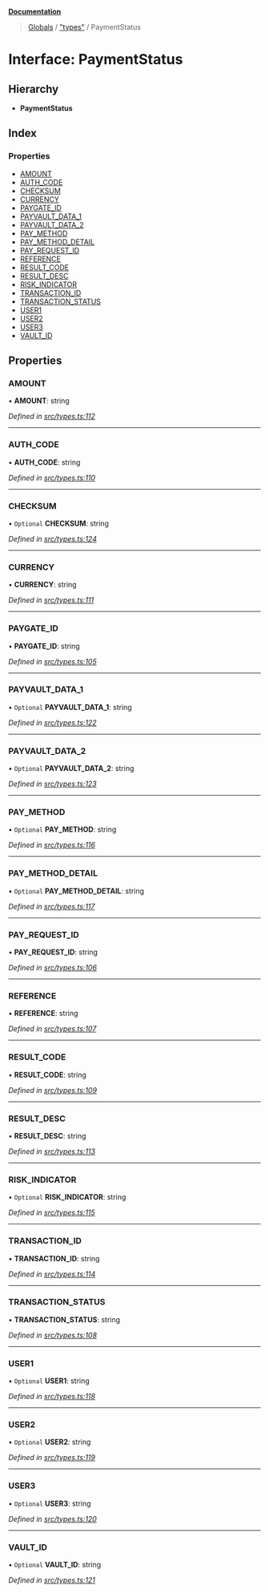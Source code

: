 **[Documentation](../README.md)**

> [Globals](../README.md) / ["types"](../modules/_types_.md) / PaymentStatus

# Interface: PaymentStatus

## Hierarchy

- **PaymentStatus**

## Index

### Properties

- [AMOUNT](_types_.paymentstatus.md#amount)
- [AUTH_CODE](_types_.paymentstatus.md#auth_code)
- [CHECKSUM](_types_.paymentstatus.md#checksum)
- [CURRENCY](_types_.paymentstatus.md#currency)
- [PAYGATE_ID](_types_.paymentstatus.md#paygate_id)
- [PAYVAULT_DATA_1](_types_.paymentstatus.md#payvault_data_1)
- [PAYVAULT_DATA_2](_types_.paymentstatus.md#payvault_data_2)
- [PAY_METHOD](_types_.paymentstatus.md#pay_method)
- [PAY_METHOD_DETAIL](_types_.paymentstatus.md#pay_method_detail)
- [PAY_REQUEST_ID](_types_.paymentstatus.md#pay_request_id)
- [REFERENCE](_types_.paymentstatus.md#reference)
- [RESULT_CODE](_types_.paymentstatus.md#result_code)
- [RESULT_DESC](_types_.paymentstatus.md#result_desc)
- [RISK_INDICATOR](_types_.paymentstatus.md#risk_indicator)
- [TRANSACTION_ID](_types_.paymentstatus.md#transaction_id)
- [TRANSACTION_STATUS](_types_.paymentstatus.md#transaction_status)
- [USER1](_types_.paymentstatus.md#user1)
- [USER2](_types_.paymentstatus.md#user2)
- [USER3](_types_.paymentstatus.md#user3)
- [VAULT_ID](_types_.paymentstatus.md#vault_id)

## Properties

### AMOUNT

• **AMOUNT**: string

_Defined in [src/types.ts:112](https://github.com/distributhor/paygate-sdk/blob/f45caff/src/types.ts#L112)_

---

### AUTH_CODE

• **AUTH_CODE**: string

_Defined in [src/types.ts:110](https://github.com/distributhor/paygate-sdk/blob/f45caff/src/types.ts#L110)_

---

### CHECKSUM

• `Optional` **CHECKSUM**: string

_Defined in [src/types.ts:124](https://github.com/distributhor/paygate-sdk/blob/f45caff/src/types.ts#L124)_

---

### CURRENCY

• **CURRENCY**: string

_Defined in [src/types.ts:111](https://github.com/distributhor/paygate-sdk/blob/f45caff/src/types.ts#L111)_

---

### PAYGATE_ID

• **PAYGATE_ID**: string

_Defined in [src/types.ts:105](https://github.com/distributhor/paygate-sdk/blob/f45caff/src/types.ts#L105)_

---

### PAYVAULT_DATA_1

• `Optional` **PAYVAULT_DATA_1**: string

_Defined in [src/types.ts:122](https://github.com/distributhor/paygate-sdk/blob/f45caff/src/types.ts#L122)_

---

### PAYVAULT_DATA_2

• `Optional` **PAYVAULT_DATA_2**: string

_Defined in [src/types.ts:123](https://github.com/distributhor/paygate-sdk/blob/f45caff/src/types.ts#L123)_

---

### PAY_METHOD

• `Optional` **PAY_METHOD**: string

_Defined in [src/types.ts:116](https://github.com/distributhor/paygate-sdk/blob/f45caff/src/types.ts#L116)_

---

### PAY_METHOD_DETAIL

• `Optional` **PAY_METHOD_DETAIL**: string

_Defined in [src/types.ts:117](https://github.com/distributhor/paygate-sdk/blob/f45caff/src/types.ts#L117)_

---

### PAY_REQUEST_ID

• **PAY_REQUEST_ID**: string

_Defined in [src/types.ts:106](https://github.com/distributhor/paygate-sdk/blob/f45caff/src/types.ts#L106)_

---

### REFERENCE

• **REFERENCE**: string

_Defined in [src/types.ts:107](https://github.com/distributhor/paygate-sdk/blob/f45caff/src/types.ts#L107)_

---

### RESULT_CODE

• **RESULT_CODE**: string

_Defined in [src/types.ts:109](https://github.com/distributhor/paygate-sdk/blob/f45caff/src/types.ts#L109)_

---

### RESULT_DESC

• **RESULT_DESC**: string

_Defined in [src/types.ts:113](https://github.com/distributhor/paygate-sdk/blob/f45caff/src/types.ts#L113)_

---

### RISK_INDICATOR

• `Optional` **RISK_INDICATOR**: string

_Defined in [src/types.ts:115](https://github.com/distributhor/paygate-sdk/blob/f45caff/src/types.ts#L115)_

---

### TRANSACTION_ID

• **TRANSACTION_ID**: string

_Defined in [src/types.ts:114](https://github.com/distributhor/paygate-sdk/blob/f45caff/src/types.ts#L114)_

---

### TRANSACTION_STATUS

• **TRANSACTION_STATUS**: string

_Defined in [src/types.ts:108](https://github.com/distributhor/paygate-sdk/blob/f45caff/src/types.ts#L108)_

---

### USER1

• `Optional` **USER1**: string

_Defined in [src/types.ts:118](https://github.com/distributhor/paygate-sdk/blob/f45caff/src/types.ts#L118)_

---

### USER2

• `Optional` **USER2**: string

_Defined in [src/types.ts:119](https://github.com/distributhor/paygate-sdk/blob/f45caff/src/types.ts#L119)_

---

### USER3

• `Optional` **USER3**: string

_Defined in [src/types.ts:120](https://github.com/distributhor/paygate-sdk/blob/f45caff/src/types.ts#L120)_

---

### VAULT_ID

• `Optional` **VAULT_ID**: string

_Defined in [src/types.ts:121](https://github.com/distributhor/paygate-sdk/blob/f45caff/src/types.ts#L121)_
